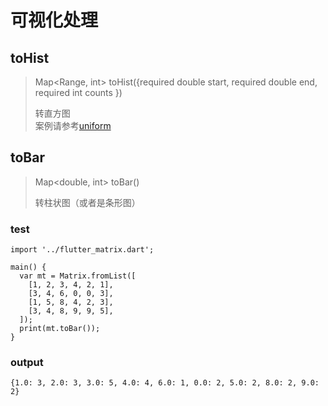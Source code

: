 # 可视化处理

## toHist
> Map<Range, int> toHist({required double start, required double end, required int counts })
> 
> 转直方图  
> 案例请参考[uniform](random.md#uniform)

## toBar
> Map<double, int> toBar()
> 
> 转柱状图（或者是条形图）
### test
```text
import '../flutter_matrix.dart';

main() {
  var mt = Matrix.fromList([
    [1, 2, 3, 4, 2, 1],
    [3, 4, 6, 0, 0, 3],
    [1, 5, 8, 4, 2, 3],
    [3, 4, 8, 9, 9, 5],
  ]);
  print(mt.toBar());
}
```
### output
```text
{1.0: 3, 2.0: 3, 3.0: 5, 4.0: 4, 6.0: 1, 0.0: 2, 5.0: 2, 8.0: 2, 9.0: 2}
```

